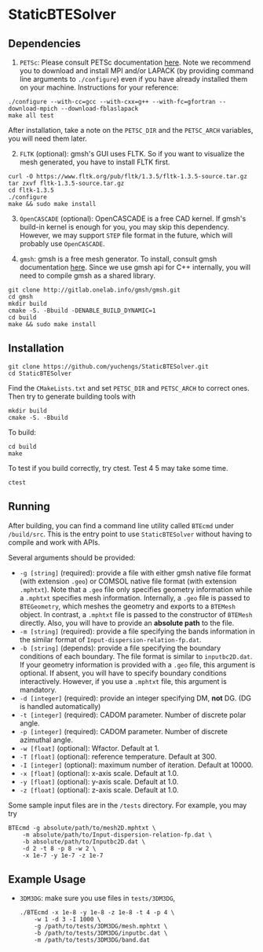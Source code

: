 # StaticBTESolver

## Dependencies

1. `PETSc`: Please consult PETSc documentation [here](https://www.mcs.anl.gov/petsc/documentation/installation.html). Note we recommend 
you to download and install MPI and/or LAPACK (by providing command line arguments to `./configure`) even if you have already installed them on your machine. 
Instructions for your reference:
  ```
  ./configure --with-cc=gcc --with-cxx=g++ --with-fc=gfortran --download-mpich --download-fblaslapack
  make all test
  ```
  After installation, take a note on the `PETSC_DIR` and the `PETSC_ARCH` variables, you will need them later.
  
2. `FLTK` (optional): gmsh's GUI uses FLTK. So if you want to visualize the mesh generated, you have to install FLTK first.
  ```
  curl -O https://www.fltk.org/pub/fltk/1.3.5/fltk-1.3.5-source.tar.gz
  tar zxvf fltk-1.3.5-source.tar.gz
  cd fltk-1.3.5
  ./configure
  make && sudo make install
  ```
  
3. `OpenCASCADE` (optional): OpenCASCADE is a free CAD kernel. If gmsh's build-in kernel is enough for you, you may skip this dependency. However,
we may support `STEP` file format in the future, which will probably use `OpenCASCADE`.

4. `gmsh`: gmsh is a free mesh generator. To install, consult gmsh documentation [here](gmsh.info). Since we use gmsh api for C++ internally, you will need to 
compile gmsh as a shared library.
  ```
  git clone http://gitlab.onelab.info/gmsh/gmsh.git
  cd gmsh
  mkdir build
  cmake -S. -Bbuild -DENABLE_BUILD_DYNAMIC=1
  cd build
  make && sudo make install
  ```
  
## Installation
```
git clone https://github.com/yuchengs/StaticBTESolver.git
cd StaticBTESolver
```
Find the `CMakeLists.txt` and set `PETSC_DIR` and `PETSC_ARCH` to correct ones. Then try to generate building tools with
```
mkdir build
cmake -S. -Bbuild
```
To build:
```
cd build
make
```
To test if you build correctly, try ctest. Test 4 5 may take some time.
```
ctest
```

## Running
After building, you can find a command line utility called `BTEcmd` under `/build/src`. This is the entry point to use
`StaticBTESolver` without having to compile and work with APIs.

Several arguments should be provided:

- `-g [string]` (required): provide a file with either gmsh native file format (with extension `.geo`) or 
    COMSOL native file format (with extension `.mphtxt`). Note that a `.geo` file only specifies
    geometry information while a `.mphtxt` specifies mesh information. Internally, a `.geo` file is passed to 
    `BTEGeometry`, which meshes the geometry and exports to a `BTEMesh` object. In contrast, a `.mphtxt`
    file is passed to the constructor of `BTEMesh` directly. Also, you will have to provide an __absolute
    path__ to the file.
- `-m [string]` (required): provide a file specifying the bands information in the similar format of `Input-dispersion-relation-fp.dat`.
- `-b [string]` (depends): provide a file specifying the boundary conditions of each
    boundary. The file format is similar to `inputbc2D.dat`. If your geometry information is provided with a `.geo` file, this argument
    is optional. If absent, you will have to specify boundary conditions interactively.
    However, if you use a `.mphtxt` file, this argument is mandatory.
- `-d [integer]` (required): provide an integer specifying DM, __not__ DG. (DG is handled automatically)  
- `-t [integer]` (required): CADOM parameter. Number of discrete polar angle.
- `-p [integer]` (required): CADOM parameter. Number of discrete azimuthal angle.
- `-w [float]` (optional): Wfactor. Default at 1.
- `-T [float]` (optional): reference temperature. Default at 300.
- `-I [integer]` (optional): maximum number of iteration. Default at 10000.
- `-x [float]` (optional): x-axis scale. Default at 1.0.
- `-y [float]` (optional): y-axis scale. Default at 1.0.
- `-z [float]` (optional): z-axis scale. Default at 1.0.

Some sample input files are in the `/tests` directory. For example, you may try
```$xslt
BTEcmd -g absolute/path/to/mesh2D.mphtxt \
    -m absolute/path/to/Input-dispersion-relation-fp.dat \
    -b absolute/path/to/Inputbc2D.dat \
    -d 2 -t 8 -p 8 -w 2 \
    -x 1e-7 -y 1e-7 -z 1e-7
```

## Example Usage

- `3DM3DG`: make sure you use files in `tests/3DM3DG`,
    ```$xslt
    ./BTEcmd -x 1e-8 -y 1e-8 -z 1e-8 -t 4 -p 4 \
        -w 1 -d 3 -I 1000 \
        -g /path/to/tests/3DM3DG/mesh.mphtxt \
        -b /path/to/tests/3DM3DG/inputbc.dat \
        -m /path/to/tests/3DM3DG/band.dat 
    ```

